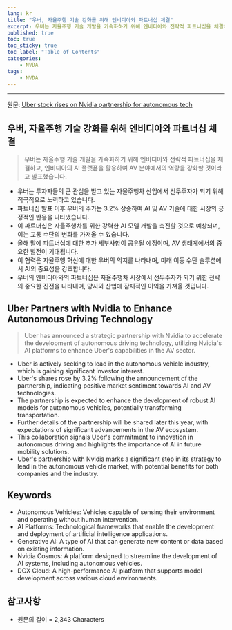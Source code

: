 ```yaml
---
lang: kr
title: "우버, 자율주행 기술 강화를 위해 엔비디아와 파트너십 체결"
excerpt: 우버는 자율주행 기술 개발을 가속화하기 위해 엔비디아와 전략적 파트너십을 체결하고, 엔비디아의 AI 플랫폼을 활용하여 AV 분야에서의 역량을 강화할 것이라고 발표했습니다.
published: true
toc: true
toc_sticky: true
toc_label: "Table of Contents"
categories:
    - NVDA
tags:
    - NVDA
---
```


---

  원문: [Uber stock rises on Nvidia partnership for autonomous tech](https://www.investing.com/news/stock-market-news/uber-stock-rises-on-nvidia-partnership-for-autonomous-tech-93CH-3800022)

## 우버, 자율주행 기술 강화를 위해 엔비디아와 파트너십 체결

> 우버는 자율주행 기술 개발을 가속화하기 위해 엔비디아와 전략적 파트너십을 체결하고, 엔비디아의 AI 플랫폼을 활용하여 AV 분야에서의 역량을 강화할 것이라고 발표했습니다.


- 우버는 투자자들의 큰 관심을 받고 있는 자율주행차 산업에서 선두주자가 되기 위해 적극적으로 노력하고 있습니다.
- 파트너십 발표 이후 우버의 주가는 3.2% 상승하여 AI 및 AV 기술에 대한 시장의 긍정적인 반응을 나타냈습니다.
- 이 파트너십은 자율주행차를 위한 강력한 AI 모델 개발을 촉진할 것으로 예상되며, 이는 교통 수단의 변화를 가져올 수 있습니다.
- 올해 말에 파트너십에 대한 추가 세부사항이 공유될 예정이며, AV 생태계에서의 중요한 발전이 기대됩니다.
- 이 협력은 자율주행 혁신에 대한 우버의 의지를 나타내며, 미래 이동 수단 솔루션에서 AI의 중요성을 강조합니다.
- 우버의 엔비디아와의 파트너십은 자율주행차 시장에서 선두주자가 되기 위한 전략의 중요한 진전을 나타내며, 양사와 산업에 잠재적인 이익을 가져올 것입니다.

## Uber Partners with Nvidia to Enhance Autonomous Driving Technology

> Uber has announced a strategic partnership with Nvidia to accelerate the development of autonomous driving technology, utilizing Nvidia's AI platforms to enhance Uber's capabilities in the AV sector.


- Uber is actively seeking to lead in the autonomous vehicle industry, which is gaining significant investor interest.
- Uber's shares rose by 3.2% following the announcement of the partnership, indicating positive market sentiment towards AI and AV technologies.
- The partnership is expected to enhance the development of robust AI models for autonomous vehicles, potentially transforming transportation.
- Further details of the partnership will be shared later this year, with expectations of significant advancements in the AV ecosystem.
- This collaboration signals Uber's commitment to innovation in autonomous driving and highlights the importance of AI in future mobility solutions.
- Uber's partnership with Nvidia marks a significant step in its strategy to lead in the autonomous vehicle market, with potential benefits for both companies and the industry.

## Keywords

- Autonomous Vehicles: Vehicles capable of sensing their environment and operating without human intervention.
- AI Platforms: Technological frameworks that enable the development and deployment of artificial intelligence applications.
- Generative AI: A type of AI that can generate new content or data based on existing information.
- Nvidia Cosmos: A platform designed to streamline the development of AI systems, including autonomous vehicles.
- DGX Cloud: A high-performance AI platform that supports model development across various cloud environments.

## 참고사항

- 원문의 길이 = 2,343 Characters

